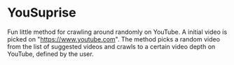 # YouSuprise
Fun little method for crawling around randomly on YouTube. A initial video is picked on "https://www.youtube.com". 
The method picks a random video from the list of suggested videos and crawls to a certain video depth on YouTube, defined by the user.
